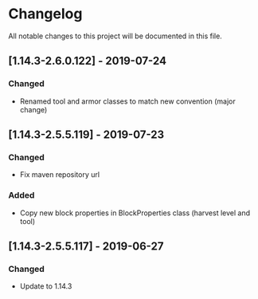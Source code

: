 # Changelog
All notable changes to this project will be documented in this file.

## [1.14.3-2.6.0.122] - 2019-07-24
### Changed
- Renamed tool and armor classes to match new convention (major change)

## [1.14.3-2.5.5.119] - 2019-07-23
### Changed
- Fix maven repository url

### Added
- Copy new block properties in BlockProperties class (harvest level and tool)

## [1.14.3-2.5.5.117] - 2019-06-27
### Changed
- Update to 1.14.3
